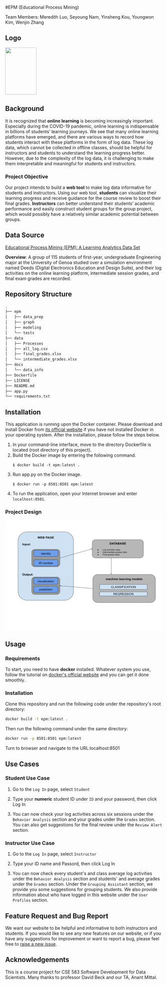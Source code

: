 #EPM (Educational Process Mining)

Team Members: Meredith Luo, Seyoung Nam, Yinsheng Kou, Youngwon Kim, Wenjin Zhang

## Logo

<img src="https://github.com/EPM-LearningAnalytics/epm/static/logo.svg?raw=true" height="150" width="100">

## Background

It is recognized that **online learning** is becoming increasingly important. Especially during the COVID-19 pandemic, online learning is indispensable in billions of students’ learning journeys. We see that many online learning platforms have emerged, and there are various ways to record how students interact with these platforms in the form of log data. These log data, which cannot be collected in offline classes, should be helpful for instructors and students to understand the learning progress better. However, due to the complexity of the log data, it is challenging to make them interpretable and meaningful for students and instructors.

### **Project Objective**

Our project intends to build a **web tool** to make log data informative for students and instructors. Using our web tool, **students** can visualize their learning progress and receive guidance for the course review to boost their final grades. **Instructors** can better understand their students’ academic performance and easily construct student groups for the group project, which would possibly have a relatively similar academic potential between groups.

## Data Source

[Educational Process Mining (EPM): A Learning Analytics Data Set](https://archive.ics.uci.edu/ml/datasets/Educational+Process+Mining+(EPM)%3A+A+Learning+Analytics+Data+Set)

**Overview**: A group of 115 students of first-year, undergraduate Engineering major at the University of Genoa studied over a simulation environment named Deeds (Digital Electronics Education and Design Suite), and their log activities on the online learning platform, intermediate session grades, and final exam grades are recorded.

## Repository Structure

```md
.
├── epm
│   ├── data_prep
│   ├── graph
│   ├── modeling
│   └── tests
├── data
│   ├── Processes
│   ├── all_log.csv
│   ├── final_grades.xlsx
│   └── intermediate_grades.xlsx
├── docs
│   └── data_info  
├── Dockerfile
├── LICENSE
├── README.md
├── app.py
└── requirements.txt
 ```
## Installation
This application is running upon the Docker container. Please download and install Docker from [its official website](https://docs.docker.com/get-docker/) if you have not installed Docker in your operating system. After the installation, please follow the steps below.

1. In your command-line interface, move to the directory Dockerfile is located (root directory of this project).
2. Build the Docker image by entering the following command.
    ```console
    $ docker build -t epm:latest .
    ```
3. Run app.py on the Docker image.
    ```console
    $ docker run -p 8501:8501 epm:latest
    ```
4. To run the application, open your Internet browser and enter `localhost:8501`.

### Project Design

<img src="docs/projectdesign.svg" height="350" width="550">

## Usage

### Requirements

To start, you need to have **docker** installed. Whatever system you use, follow the tutorial on <a href="https://docs.docker.com/get-docker/">docker's official website</a> and you can get it done smoothly.

### Installation

Clone this repository and run the following code under the repository's root directory:

```bash
docker build -t epm:latest .
```

Then run the following command under the same directory:

```bash
docker run -p 8501:8501 epm:latest
```

Turn to browser and navigate to the URL:localhost:8501

## Use Cases

### Student Use Case

1. Go to the `Log In` page, select `Student`

2. Type your **numeric** student ID under `ID` and your password, then click Log In

3. You can now check your log activities across six sessions under the `Behavior Analysis` section and your grades under the `Grades` section. You can also get suggestions for the final review under the `Review Alert` section.

### Instructor Use Case

1. Go to the `Log In` page, select `Instructor`

2. Type your ID name and Passord, then click Log In

3. You can now check every student's and class average log activities under the `Behavior Analysis` section and students' and average grades under the `Grades` section. Under the `Grouping Assistant` section, we provide you some suggestions for grouping students. We also provide information about who have logged in this website under the `User Profiles` section.

## Feature Request and Bug Report

We want our website to be helpful and informative to both instructors and students. If you would like to see any new features on our website, or if you have any suggestions for improvement or want to report a bug, please feel free to <a href="https://github.com/EPM-LearningAnalytics/epm/issues/new">raise a new issue</a>.

## Acknowledgements

This is a course project for CSE 583 Software Development for Data Scientists. Many thanks to professor David Beck and our TA, Anant Mittal. 
